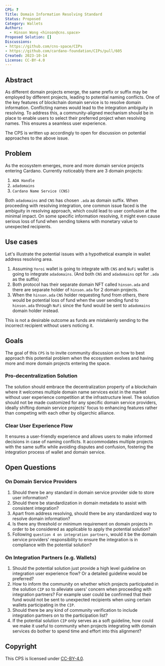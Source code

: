 ```yaml
---
CPS: ?
Title: Domain Information Resolving Standard
Status: Proposed
Category: Wallets
Authors:
  - Hinson Wong <hinson@cns.space>
Proposed Solution: []
Discussions: 
- https://github.com/cns-space/CIPs
- https://github.com/cardano-foundation/CIPs/pull/605
Created: 2023-10-14
License: CC-BY-4.0
---
```


## Abstract

As different domain projects emerge, the same prefix or suffix may be employed by different projects, leading to potential naming conflicts. One of the key features of blockchain domain service is to resolve domain information. Conflicting names would lead to the integration ambiguity in resolving. To address this, a community-aligned mechanism should be in place to enable users to select their preferred project when resolving names. This ensures a seamless user experience.

The CPS is written up accordingly to open for discussion on potential approaches to the above issue.

## Problem

As the ecosystem emerges, more and more domain service projects entering Cardano. Currently noticeably there are 3 domain projects:

1. `ADA Handle`
2. `adadomains`
3. `Cardano Name Service (CNS)`

Both `adadomains` and `CNS` has chosen `.ada` as domain suffix. When proceeding with resolving integration, one common issue faced is the ambiguity in resolving approach, which could lead to user confusion at the minimal impact. On some specific information resolving, it might even cause serious loss of fund when sending tokens with monetary value to unexpected recipients.

## Use cases

Let's illustrate the potential issues with a hypothetical example in wallet address resolving area.

1. Assuming `Yoroi` wallet is going to integrate with `CNS` and `NuFi` wallet is going to integrate `adadomains`. (And both `CNS` and `adadomains` opt for `.ada` as the suffix)
2. Both protocol has their separate domain NFT called `hinson.ada` and there are separate holder of `hinson.ada` for 2 domain projects.
3. When the `hinson.ada` `CNS` holder requesting fund from others, there would be potential loss of fund when the user sending fund to `hinson.ada` through `NuFi` since the fund would be sent to `adadomains` domain holder instead.

This is not a desirable outcome as funds are mistakenly sending to the incorrect recipient without users noticing it.

## Goals

The goal of this `CPS` is to invite community discussion on how to best approach this potential problem when the ecosystem evolves and having more and more domain projects entering the space.

### Pro-decentralization Solution

The solution should embrace the decentralization property of a blockchain where it welcomes multiple domain name services exist in the market without user experience competition at the infrastructure level. The solution should not be made customized for any specific domain service providers, ideally shifting domain service projects' focus to enhancing features rather than competing with each other by oligarchic alliance.

### Clear User Experience Flow

It ensures a user-friendly experience and allows users to make informed decisions in case of naming conflicts. It accommodates multiple projects with the same suffix while avoiding disputes and confusion, fostering the integration process of wallet and domain service.

## Open Questions

### On Domain Service Providers

1. Should there be any standard in domain service provider side to store user information?
2. Should there be standardization in domain metadata to assist with consistent integration?
3. Apart from address resolving, should there be any standardized way to resolve domain information?
4. Is there any threshold or minimum requirement on domain projects in order to be considered as applicable to apply the potential solution?
5. Following `question 4 on integration partners`, would it be the domain service providers' responsibility to ensure the integration is in compliance with the potential solution?

### On Integration Partners (e.g. Wallets)

1. Should the potential solution just provide a high level guideline on integration user experience flow? Or a detailed guideline would be preferred?
2. How to inform the community on whether which projects participated in the solution `CIP` so to alleviate users' concern when proceeding with integration partners? For example user could be confirmed that their fund would not be sent to unexpected recipients when using certain wallets participating in the `CIP`.
3. Should there be any kind of community verification to include integration partners on to the participation list?
4. If the potential solution `CIP` only serves as a soft guideline, how could we make it useful to community when projects integrating with domain services do bother to spend time and effort into this alignment?

## Copyright

This CPS is licensed under [CC-BY-4.0].

[CC-BY-4.0]: https://creativecommons.org/licenses/by/4.0/legalcode
